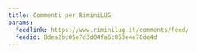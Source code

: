 ```yaml
---
title: Commenti per RiminiLUG
params:
  feedlink: https://www.riminilug.it/comments/feed/
  feedid: 8dea2bc05e7d3d04fa6c863e4e70de4d
---
```

